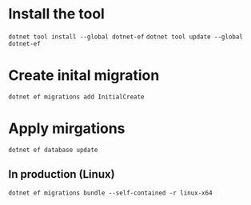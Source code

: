 # Install the tool
`dotnet tool install --global dotnet-ef`
`dotnet tool update --global dotnet-ef`

# Create inital migration
`dotnet ef migrations add InitialCreate`

# Apply mirgations
`dotnet ef database update`

## In production (Linux)
`dotnet ef migrations bundle --self-contained -r linux-x64`
